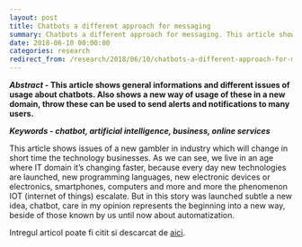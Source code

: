 ```yaml
---
layout: post
title: Chatbots a different approach for messaging
summary: Chatbots a different approach for messaging. This article shows issues of a new gambler in industry which will change in short time the technology businesses.
date: 2018-06-10 00:00:00
categories: research
redirect_from: /research/2018/06/10/chatbots-a-different-approach-for-messaging/
---
```


**_Abstract_ - This article shows general informations and different issues of usage about chatbots. Also shows a new way of usage of these in a new domain, throw these can be used to send alerts and notifications to many users.** 

**_Keywords - chatbot, artificial intelligence, business, online services_** 

This article shows issues of a new gambler in industry which will change in short time the technology businesses. As we can see, we live in an age where IT domain it’s changing faster, because every day new technologies are launched, new programming languages, new electronic devices or electronics, smartphones, computers and more and more the phenomenon IOT (internet of things) escalate. But in this story was launched subtle a new idea, chatbot, care in my opinion represents the beginning into a new way, beside of those known by us until now about automatization. 

Intregul articol poate fi citit si descarcat de [aici](https://libgen.io/book/index.php?md5=BC3209388E73C91C735D4C6492A9AD33).